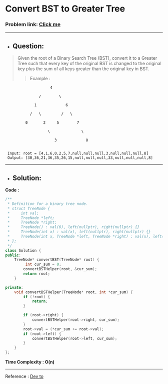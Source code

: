 # Convert BST to Greater Tree
### Problem link: [Click me](https://leetcode.com/problems/convert-bst-to-greater-tree/)
---

- ## Question:
> Given the root of a Binary Search Tree (BST), convert it to a Greater Tree such that every key of the original BST is changed to the original key plus 
  the sum of all keys greater than the original key in BST.
>> Example :

                        4
                       
                   /        \
                   
                 1             6
                  
               /   \         /   \
                
             0       2     5        7
               
                       \              \
                       
                          3             8
                       
                                      
     Input: root = [4,1,6,0,2,5,7,null,null,null,3,null,null,null,8]
     Output: [30,36,21,36,35,26,15,null,null,null,33,null,null,null,8]
     
---

- ## Solution:
**Code :**

```cpp
/**
 * Definition for a binary tree node.
 * struct TreeNode {
 *     int val;
 *     TreeNode *left;
 *     TreeNode *right;
 *     TreeNode() : val(0), left(nullptr), right(nullptr) {}
 *     TreeNode(int x) : val(x), left(nullptr), right(nullptr) {}
 *     TreeNode(int x, TreeNode *left, TreeNode *right) : val(x), left(left), right(right) {}
 * };
 */
class Solution {
public:
    TreeNode* convertBST(TreeNode* root) {
         int cur_sum = 0;
        convertBSTHelper(root, &cur_sum);
        return root;
    }

private:
    void convertBSTHelper(TreeNode* root, int *cur_sum) {
        if (!root) {
            return;
        }

        if (root->right) {
            convertBSTHelper(root->right, cur_sum);
        }
        root->val = (*cur_sum += root->val);
        if (root->left) {
            convertBSTHelper(root->left, cur_sum);
        }
    }
};
```

**Time Complexity : O(n)**

---

Reference : [Dev to](https://dev.to/)


